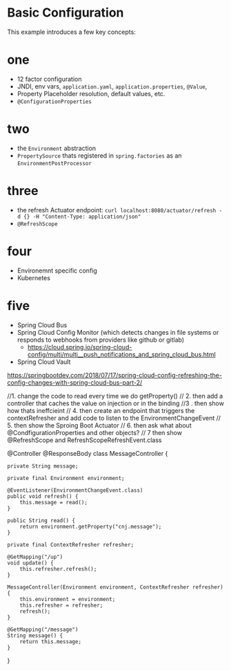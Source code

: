 # Basic Configuration 

This example introduces a few key concepts:

# one
 * 12 factor configuration 
 * JNDI, env vars, `application.yaml`, `application.properties`, `@Value`, 
 * Property Placeholder resolution, default values, etc. 
 * `@ConfigurationProperties`

# two
 * the `Environment` abstraction 
 * `PropertySource` thats registered in `spring.factories` as an `EnvironmentPostProcessor` 



# three
 * the refresh Actuator endpoint: `curl localhost:8080/actuator/refresh -d {} -H "Content-Type: application/json" ` 
 * `@RefreshScope`

# four 
 * Environemnt specific config 
 * Kubernetes 

# five
 * Spring Cloud Bus 
 * Spring Cloud Config Monitor (which detects changes in file systems or responds to webhooks from providers like github or gitlab)
    * https://cloud.spring.io/spring-cloud-config/multi/multi__push_notifications_and_spring_cloud_bus.html
 * Spring Cloud Vault  


https://springbootdev.com/2018/07/17/spring-cloud-config-refreshing-the-config-changes-with-spring-cloud-bus-part-2/

//1. change the code to read every time we do getProperty()
// 2. then add a controller that caches the value on injection or in the binding 
//3 . then show how thats ineffcieint 
// 4. then create an endpoint that triggers the contextRefresher and add code to listen to the EnvironmentChangeEvent
// 5. then show the Sproing Boot Actuator 
// 6. then ask what about @CondfigurationProperties and other objects? 
// 7 then show @RefreshScope and RefreshScopeRefreshEvent.class 

@Controller
@ResponseBody
class MessageController {


    private String message;

    private final Environment environment;

    @EventListener(EnvironmentChangeEvent.class)
    public void refresh() {
        this.message = read();
    }

    public String read() {
        return environment.getProperty("cnj.message");
    }

    private final ContextRefresher refresher;

    @GetMapping("/up")
    void update() {
        this.refresher.refresh();
    }

    MessageController(Environment environment, ContextRefresher refresher) {
        this.environment = environment;
        this.refresher = refresher;
        refresh();
    }

    @GetMapping("/message")
    String message() {
        return this.message;
    }
}
 